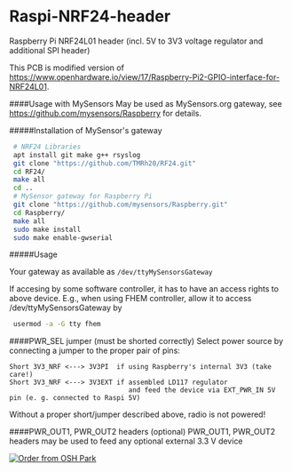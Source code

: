 # Raspi-NRF24-header
Raspberry Pi NRF24L01 header (incl. 5V to 3V3 voltage regulator and additional SPI header)

This PCB is modified version of
https://www.openhardware.io/view/17/Raspberry-Pi2-GPIO-interface-for-NRF24L01.

####Usage with MySensors
May be used as MySensors.org gateway, see
https://github.com/mysensors/Raspberry
for details.

#####Installation of MySensor's gateway
``` bash
 # NRF24 Libraries
 apt install git make g++ rsyslog
 git clone "https://github.com/TMRh20/RF24.git"
 cd RF24/
 make all
 cd ..
 # MySensor gateway for Raspberry Pi
 git clone "https://github.com/mysensors/Raspberry.git"
 cd Raspberry/
 make all
 sudo make install
 sudo make enable-gwserial
 ```
 
#####Usage
 
 Your gateway as available as `/dev/ttyMySensorsGateway`

 If accesing by some software controller, it has to have an access rights to above device.
 E.g., when using FHEM controller, allow it to access /dev/ttyMySensorsGateway by
``` bash
 usermod -a -G tty fhem
 ```
####PWR_SEL jumper (must be shorted correctly)
Select power source by connecting a jumper to the proper pair of pins:
```
Short 3V3_NRF <---> 3V3PI  if using Raspberry's internal 3V3 (take care!)
Short 3V3_NRF <---> 3V3EXT if assembled LD117 regulator 
                              and feed the device via EXT_PWR_IN 5V pin (e. g. connected to Raspi 5V)
```
Without a proper short/jumper described above, radio is not powered!

####PWR_OUT1, PWR_OUT2 headers (optional)
PWR_OUT1, PWR_OUT2 headers may be used to feed any optional external 3.3 V device

<a href="https://oshpark.com/shared_projects/ncBBwenI"><img src="https://a800d827b6de8403a51e-6ffc2e718631809086ea40332b2055f7.ssl.cf1.rackcdn.com/assets/badge-5b7ec47045b78aef6eb9d83b3bac6b1920de805e9a0c227658eac6e19a045b9c.png" alt="Order from OSH Park"></img></a>
